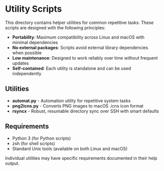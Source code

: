 # Utility Scripts

This directory contains helper utilities for common repetitive tasks. These scripts are designed with the following principles:

- **Portability**: Maximum compatibility across Linux and macOS with minimal dependencies
- **No external packages**: Scripts avoid external library dependencies when possible
- **Low maintenance**: Designed to work reliably over time without frequent updates
- **Self-contained**: Each utility is standalone and can be used independently

## Utilities

- **automat.py** - Automation utility for repetitive system tasks
- **png2icns.py** - Converts PNG images to macOS .icns icon format
- **rsyncx** - Robust, resumable directory sync over SSH with smart defaults

## Requirements

- Python 3 (for Python scripts)
- zsh (for shell scripts)
- Standard Unix tools (available on both Linux and macOS)

Individual utilities may have specific requirements documented in their help output.
